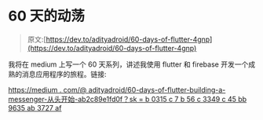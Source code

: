 # 60 天的动荡

> 原文:[https://dev.to/adityadroid/60-days-of-flutter-4gnp](https://dev.to/adityadroid/60-days-of-flutter-4gnp)

我将在 medium 上写一个 60 天系列，讲述我使用 flutter 和 firebase 开发一个成熟的消息应用程序的旅程。链接:

[https://medium . com/@ adityadroid/60-days-of-flutter-building-a-messenger-从头开始-ab2c89e1fd0f？sk = b 0315 c 7 b 56 c 3349 c 45 bb 9635 ab 3727 af](https://medium.com/@adityadroid/60-days-of-flutter-building-a-messenger-from-scratch-ab2c89e1fd0f?sk=b0315c7b56c3349c45bb9635ab3727af)